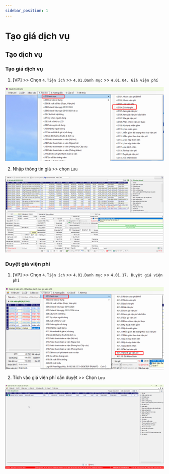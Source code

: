 ```yaml
---
sidebar_position: 1
---
```


# Tạo giá dịch vụ

## Tạo dịch vụ
### Tạo giá dịch vụ
1. [VP] >> Chọn `4.Tiện ích` >> `4.01.Danh mục` >> `4.01.04. Giá viện phí`

![Alt text](img/gia-vp_menu.png)

2. Nhập thông tin giá >> chọn `Lưu`

![Alt text](img/gia-vp_nhap-thong-tin.png)

### Duyệt giá viện phí

1. [VP] >> Chọn `4.Tiện ích` >> `4.01.Danh mục` >> `4.01.17. Duyệt giá viện phí`

![Alt text](img/gia-vp_duyet-gia-menu.png)

2. Tích vào giá viện phí cần duyệt >> Chọn `Lưu`

![Alt text](img/gia-vp_duyet-gia.png)